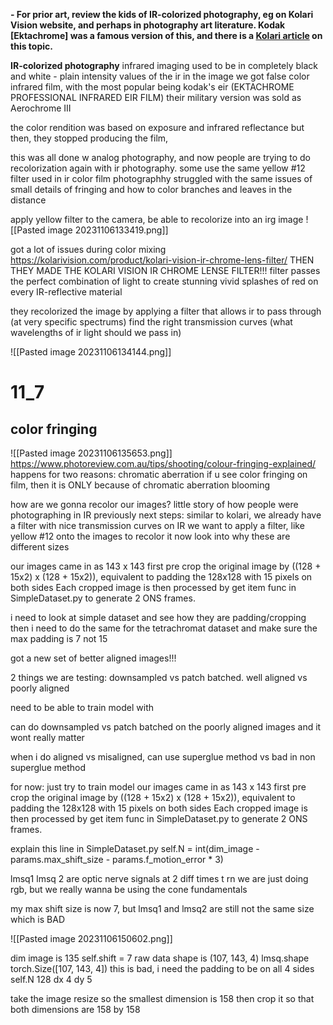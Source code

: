 **- For prior art, review the kids of IR-colorized photography, eg on Kolari Vision website, and perhaps in photography art literature. Kodak [Ektachrome] was a famous version of this, and there is a [Kolari article](https://kolarivision.com/the-irchrome-infrared-photography-filter-our-digital-version-of-kodak-aerochrome/) on this topic.**

**IR-colorized photography**
infrared imaging used to be in completely black and white - plain intensity values of the ir in the image
we got false color infrared film, with the most popular being kodak's eir (EKTACHROME PROFESSIONAL INFRARED EIR FILM)
their military version was sold as Aerochrome III

the color rendition was based on exposure and infrared reflectance
but then, they stopped producing the film,

this was all done w analog photography, and now people are trying to do recolorization again with ir photography. some use the same
	yellow #12 filter used in ir color film photographhy
struggled with the same issues of small details of fringing and how to color branches and leaves in the distance

apply yellow filter to the camera, be able to recolorize into an irg image
![[Pasted image 20231106133419.png]]

got a lot of issues during color mixing 
https://kolarivision.com/product/kolari-vision-ir-chrome-lens-filter/
THEN THEY MADE THE KOLARI VISION IR CHROME LENSE FILTER!!!
filter passes the perfect combination of light to create stunning vivid splashes of red on every IR-reflective material



they recolorized the image by applying a filter that allows ir to pass through (at very specific spectrums)
find the right transmission curves (what wavelengths of ir light should we pass in)


![[Pasted image 20231106134144.png]]


# 11_7
## color fringing
![[Pasted image 20231106135653.png]]
https://www.photoreview.com.au/tips/shooting/colour-fringing-explained/
happens for two reasons:
	chromatic aberration 
		if u see color fringing on film, then it is ONLY because of chromatic aberration
	blooming



how are we gonna recolor our images?
little story of how people were photographing in IR previously
next steps: similar to kolari, we already have a filter with nice transmission curves on IR
we want to apply a filter, like yellow #12 onto the images to recolor it
now look into why these are different sizes



our images came in as 143 x 143
first pre crop the original image by ((128 + 15x2) x (128 + 15x2)), equivalent to padding the 128x128 with 15 pixels on both sides
Each cropped image is then processed by get item func in SimpleDataset.py to generate 2 ONS frames.



i need to look at simple dataset and see how they are padding/cropping
then i need to do the same for the tetrachromat dataset and make sure the max padding is 7 not 15

got a new set of better aligned images!!!


2 things we are testing: downsampled vs patch batched. well aligned vs poorly aligned

need to be able to train model with 


can do downsampled vs patch batched on the poorly aligned images and it wont really matter

when i do aligned vs misaligned, can use superglue method vs bad in non superglue method


for now: 
just try to train model 
our images came in as 143 x 143
first pre crop the original image by ((128 + 15x2) x (128 + 15x2)), equivalent to padding the 128x128 with 15 pixels on both sides
Each cropped image is then processed by get item func in SimpleDataset.py to generate 2 ONS frames.


explain this line in SimpleDataset.py
self.N = int(dim_image - params.max_shift_size - params.f_motion_error * 3)


lmsq1 lmsq 2 are optic nerve signals at 2 diff times t
rn we are just doing rgb, but we really wanna be using the cone fundamentals

my max shift size is now 7, but lmsq1 and lmsq2 are still not the same size which is BAD

![[Pasted image 20231106150602.png]]


dim image is 135
self.shift = 7
raw data shape is (107, 143, 4)
lmsq.shape torch.Size([107, 143, 4])
	this is bad, i need the padding to be on all 4 sides
self.N 128
dx 4
dy 5

take the image
resize so the smallest dimension is 158
then crop it so that both dimensions are 158 by 158
